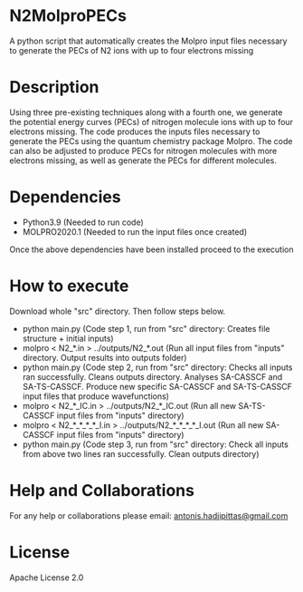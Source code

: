 # N2MolproPECs 
A python script that automatically creates the Molpro input files necessary to generate the PECs 
of N2 ions with up to four electrons missing

# Description 
Using three pre-existing techniques along with a fourth one, we generate the potential energy curves (PECs) of nitrogen molecule ions with up to four electrons missing. The code produces the inputs files necessary to generate the PECs using the quantum chemistry package Molpro. The code can also be adjusted to produce PECs for nitrogen molecules with more electrons missing, as well as generate the PECs for different molecules.

# Dependencies 
- Python3.9        (Needed to run code)
- MOLPRO2020.1	     (Needed to run the input files once created)

Once the above dependencies have been installed proceed to the execution

# How to execute 
Download whole "src" directory. Then follow steps below.
- python main.py   (Code step 1, run from "src" directory: Creates file structure + initial inputs)
- molpro < N2_\*.in > ../outputs/N2_\*.out   (Run all input files from "inputs" directory. Output results into outputs folder)
- python main.py   (Code step 2, run from "src" directory: Checks all inputs ran successfully. Cleans outputs directory. Analyses SA-CASSCF and SA-TS-CASSCF. Produce new specific SA-CASSCF and SA-TS-CASSCF input files that produce wavefunctions)
- molpro < N2_\*\_IC.in > ../outputs/N2_\*\_IC.out   (Run all new SA-TS-CASSCF input files from "inputs" directory)
- molpro < N2_\*\_\*\_\*\_\*\_I.in > ../outputs/N2_\*\_\*\_\*\_\*\_I.out   (Run all new SA-CASSCF input files from "inputs" directory)
- python main.py   (Code step 3, run from "src" directory: Check all inputs from above two lines ran successfully. Clean outputs directory)

# Help and Collaborations 
For any help or collaborations please email:
antonis.hadjipittas@gmail.com

# License 
Apache License 2.0

